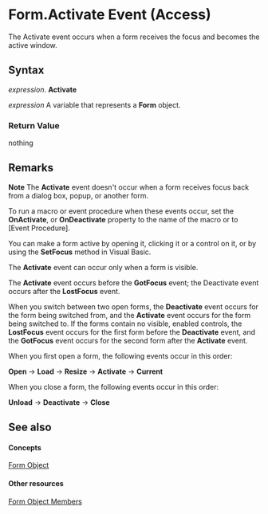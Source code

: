 
# Form.Activate Event (Access)

The Activate event occurs when a form receives the focus and becomes the active window.


## Syntax

 _expression_. **Activate**

 _expression_ A variable that represents a **Form** object.


### Return Value

nothing


## Remarks


 **Note**  The  **Activate** event doesn't occur when a form receives focus back from a dialog box, popup, or another form.

To run a macro or event procedure when these events occur, set the  **OnActivate**, or **OnDeactivate** property to the name of the macro or to [Event Procedure].

You can make a form active by opening it, clicking it or a control on it, or by using the  **SetFocus** method in Visual Basic.

The  **Activate** event can occur only when a form is visible.

The  **Activate** event occurs before the **GotFocus** event; the Deactivate event occurs after the **LostFocus** event.

When you switch between two open forms, the  **Deactivate** event occurs for the form being switched from, and the **Activate** event occurs for the form being switched to. If the forms contain no visible, enabled controls, the **LostFocus** event occurs for the first form before the **Deactivate** event, and the **GotFocus** event occurs for the second form after the **Activate** event.

When you first open a form, the following events occur in this order:

 **Open** → **Load** → **Resize** → **Activate** → **Current**

When you close a form, the following events occur in this order:

 **Unload** → **Deactivate** → **Close**


## See also


#### Concepts


[Form Object](72ef9219-142b-b690-b696-3eba9a5d4522.md)
#### Other resources


[Form Object Members](e1976b58-28ca-8f76-cdf3-6732cb06ce6c.md)
